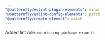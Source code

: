 ```yaml
---
"@patternfly/eslint-plugin-elements": minor
"@patternfly/eslint-config-elements": patch
"@patternfly/create-element": patch
---
```


Added lint rule: `no-missing-package-exports`

